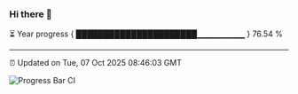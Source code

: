 ### Hi there 👋

⏳ Year progress { ██████████████████████▁▁▁▁▁▁▁▁ } 76.54 %

---

⏰ Updated on Tue, 07 Oct 2025 08:46:03 GMT

![Progress Bar CI](https://github.com/IshwaranRudhara/GIT-ACTION/workflows/Progress%20Bar%20CI/badge.svg)
